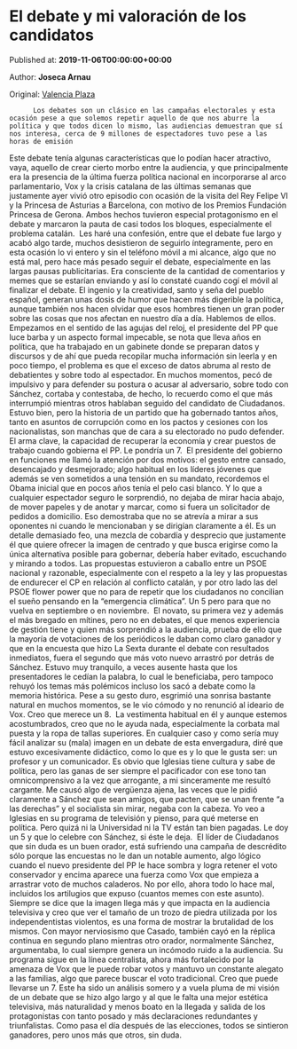 
# El debate y mi valoración de los candidatos

Published at: **2019-11-06T00:00:00+00:00**

Author: **Joseca Arnau**

Original: [Valencia Plaza](https://valenciaplaza.com/el-debate-y-mi-valoracion-de-los-candidatos)


        
          Los debates son un clásico en las campañas electorales y esta ocasión pese a que solemos repetir aquello de que nos aburre la política y que todos dicen lo mismo, las audiencias demuestran que sí nos interesa, cerca de 9 millones de espectadores tuvo pese a las horas de emisión
        
      
Este debate tenía algunas características que lo podían hacer atractivo, vaya, aquello de crear cierto morbo entre la audiencia, y que principalmente era la presencia de la última fuerza política nacional en incorporarse al arco parlamentario, Vox y la crisis catalana de las últimas semanas que justamente ayer vivió otro episodio con ocasión de la visita del Rey Felipe VI y la Princesa de Asturias a Barcelona, con motivo de los Premios Fundación Princesa de Gerona. Ambos hechos tuvieron especial protagonismo en el debate y marcaron la pauta de casi todos los bloques, especialmente el problema catalán. 
Les haré una confesión, entre que el debate fue largo y acabó algo tarde, muchos desistieron de seguirlo íntegramente, pero en esta ocasión lo vi entero y sin el teléfono móvil a mi alcance, algo que no está mal, pero hace más pesado seguir el debate, especialmente en las largas pausas publicitarias. Era consciente de la cantidad de comentarios y memes que se estarían enviando y así lo constaté cuando cogí el móvil al finalizar el debate. El ingenio y la creatividad, santo y seña del pueblo español, generan unas dosis de humor que hacen más digerible la política, aunque también nos hacen olvidar que esos hombres tienen un gran poder sobre las cosas que nos afectan en nuestro día a día. Hablemos de ellos. 
Empezamos en el sentido de las agujas del reloj, el presidente del PP que luce barba y un aspecto formal impecable, se nota que lleva años en política, que ha trabajado en un gabinete donde se preparan datos y discursos y de ahí que pueda recopilar mucha información sin leerla y en poco tiempo, el problema es que el exceso de datos abruma al resto de debatientes y sobre todo al espectador. En muchos momentos, pecó de impulsivo y para defender su postura o acusar al adversario, sobre todo con Sánchez, cortaba y contestaba, de hecho, lo recuerdo como el que más interrumpió mientras otros hablaban seguido del candidato de Ciudadanos. Estuvo bien, pero la historia de un partido que ha gobernado tantos años, tanto en asuntos de corrupción como en los pactos y cesiones con los nacionalistas, son manchas que de cara a su electorado no pudo defender. El arma clave, la capacidad de recuperar la economía y crear puestos de trabajo cuando gobierna el PP. Le pondría un 7. 
El presidente del gobierno en funciones me llamó la atención por dos motivos: el gesto entre cansado, desencajado y desmejorado; algo habitual en los líderes jóvenes que además se ven sometidos a una tensión en su mandato, recordemos el Obama inicial que en pocos años tenía el pelo casi blanco. Y lo que a cualquier espectador seguro le sorprendió, no dejaba de mirar hacia abajo, de mover papeles y de anotar y marcar, como si fuera un solicitador de pedidos a domicilio. Eso demostraba que no se atrevía a mirar a sus oponentes ni cuando le mencionaban y se dirigían claramente a él. Es un detalle demasiado feo, una mezcla de cobardía y desprecio que justamente él que quiere ofrecer la imagen de centrado y que busca erigirse como la única alternativa posible para gobernar, debería haber evitado, escuchando y mirando a todos. Las propuestas estuvieron a caballo entre un PSOE nacional y razonable, especialmente con el respeto a la ley y las propuestas de endurecer el CP en relación al conflicto catalán, y por otro lado las del PSOE flower power que no para de repetir que los ciudadanos no concilian el sueño pensando en la “emergencia climática”. Un 5 pero para que no vuelva en septiembre o en noviembre. 
El novato, su primera vez y además el más bregado en mítines, pero no en debates, el que menos experiencia de gestión tiene y quien más sorprendió a la audiencia, prueba de ello que la mayoría de votaciones de los periódicos le daban como claro ganador y que en la encuesta que hizo La Sexta durante el debate con resultados inmediatos, fuera el segundo que más voto nuevo arrastró por detrás de Sánchez. Estuvo muy tranquilo, a veces ausente hasta que los presentadores le cedían la palabra, lo cual le beneficiaba, pero tampoco rehuyó los temas más polémicos incluso los sacó a debate como la memoria histórica. Pese a su gesto duro, esgrimió una sonrisa bastante natural en muchos momentos, se le vio cómodo y no renunció al ideario de Vox. Creo que merece un 8. 
La vestimenta habitual en él y aunque estemos acostumbrados, creo que no le ayuda nada, especialmente la corbata mal puesta y la ropa de tallas superiores. En cualquier caso y como sería muy fácil analizar su (mala) imagen en un debate de esta envergadura, diré que estuvo excesivamente didáctico, como lo que es y lo que le gusta ser: un profesor y un comunicador. Es obvio que Iglesias tiene cultura y sabe de política, pero las ganas de ser siempre el pacificador con ese tono tan omnicomprensivo a la vez que arrogante, a mi sinceramente me resultó cargante. Me causó algo de vergüenza ajena, las veces que le pidió claramente a Sánchez que sean amigos, que pacten, que se unan frente “a las derechas” y el socialista sin mirar, negaba con la cabeza. Yo veo a Iglesias en su programa de televisión y pienso, para qué meterse en política. Pero quizá ni la Universidad ni la TV están tan bien pagadas. Le doy un 5 y que lo celebre con Sánchez, si éste le deja. 
El líder de Ciudadanos que sin duda es un buen orador, está sufriendo una campaña de descrédito sólo porque las encuestas no le dan un notable aumento, algo lógico cuando el nuevo presidente del PP le hace sombra y logra retener el voto conservador y encima aparece una fuerza como Vox que empieza a arrastrar voto de muchos caladeros. No por ello, ahora todo lo hace mal, incluidos los artilugios que expuso (cuantos memes con este asunto). Siempre se dice que la imagen llega más y que impacta en la audiencia televisiva y creo que ver el tamaño de un trozo de piedra utilizada por los independentistas violentos, es una forma de mostrar la brutalidad de los mismos. Con mayor nerviosismo que Casado, también cayó en la réplica continua en segundo plano mientras otro orador, normalmente Sánchez, argumentaba, lo cual siempre genera un incómodo ruido a la audiencia. Su programa sigue en la línea centralista, ahora más fortalecido por la amenaza de Vox que le puede robar votos y mantuvo un constante alegato a las familias, algo que parece buscar el voto tradicional. Creo que puede llevarse un 7.
Este ha sido un análisis somero y a vuela pluma de mi visión de un debate que se hizo algo largo y al que le falta una mejor estética televisiva, más naturalidad y menos boato en la llegada y salida de los protagonistas con tanto posado y más declaraciones redundantes y triunfalistas. Como pasa el día después de las elecciones, todos se sintieron ganadores, pero unos más que otros, sin duda. 
